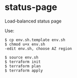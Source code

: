 # status-page
Load-balanced status page

Use:

```shell
$ cp env.sh.template env.sh
$ chmod u+x env.sh
-edit env.sh, choose AZ region

$ source env.sh
$ terraform init
$ terraform plan
$ terraform apply
```

